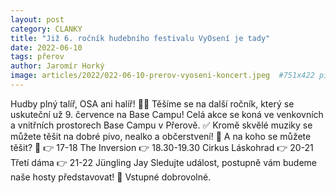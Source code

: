```yaml
---
layout: post
category: CLANKY
title: "Již 6. ročník hudebního festivalu VyOsení je tady"
date: 2022-06-10
tags: přerov
author: Jaromír Horký
image: articles/2022/022-06-10-prerov-vyoseni-koncert.jpeg  #751x422 pixelu
---
```


Hudby plný talíř, OSA ani halíř! 🏴‍☠️
Těšíme se na další ročník, který se uskuteční už 9. července na Base Campu!
Celá akce se koná ve venkovních a vnitřních prostorech Base Campu v Přerově. ✅
Kromě skvělé muziky se můžete těšit na dobré pivo, nealko a občerstvení! 🍻
A na koho se můžete těšit? 🤩
👉 17-18 The Inversion
👉 18.30-19.30 Cirkus Láskohrad
👉 20-21 Třetí dáma
👉 21-22 Jüngling Jay
Sledujte událost, postupně vám budeme naše hosty představovat! 👏
Vstupné dobrovolné. 
